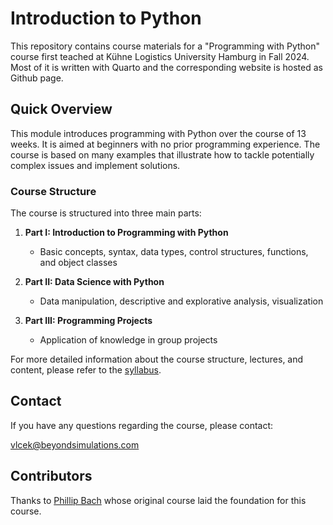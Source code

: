 # Introduction to Python

This repository contains course materials for a "Programming with Python" course first teached at Kühne Logistics University Hamburg in Fall 2024. Most of it is written with Quarto and the corresponding website is hosted as Github page.

## Quick Overview

This module introduces programming with Python over the course of 13 weeks. It is aimed at beginners with no prior programming experience. The course is based on many examples that illustrate how to tackle potentially complex issues and implement solutions.

### Course Structure

The course is structured into three main parts:

1. **Part I: Introduction to Programming with Python**
   - Basic concepts, syntax, data types, control structures, functions, and object classes

2. **Part II: Data Science with Python**
   - Data manipulation, descriptive and explorative analysis, visualization

3. **Part III: Programming Projects**
   - Application of knowledge in group projects

For more detailed information about the course structure, lectures, and content, please refer to the [syllabus](general/syllabus.qmd).

## Contact

If you have any questions regarding the course, please contact:

[vlcek@beyondsimulations.com](mailto:vlcek@beyondsimulations.com?subject=Programming%20with%20Python%20-%20KLU24%3A%20%3CYour%20subject%3E)

## Contributors

Thanks to [Phillip Bach](https://github.com/PhilippBach) whose original course laid the foundation for this course.
